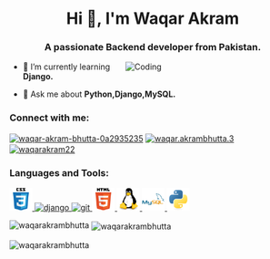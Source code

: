 <h1 align="center">Hi 👋, I'm Waqar Akram</h1>
<h3 align="center">A passionate Backend developer from Pakistan.</h3>

<img align="right" src="https://camo.githubusercontent.com/e20822b4282c07ffd010cd05f855a6561d3b62358ca9e607e4901288dd748fcb/68747470733a2f2f63646e2e6472696262626c652e636f6d2f75736572732f323133313939332f73637265656e73686f74732f343934383733362f74686f75676874776f726b732d6769665f6472696262626c652e676966" alt="Coding" width="300">



- 🌱 I’m currently learning **Django.**

- 💬 Ask me about **Python,Django,MySQL.**

<h3 align="left">Connect with me:</h3>
<p align="left">
<a href="https://linkedin.com/in/waqar-akram-bhutta-0a2935235" target="blank"><img align="center" src="https://raw.githubusercontent.com/rahuldkjain/github-profile-readme-generator/master/src/images/icons/Social/linked-in-alt.svg" alt="waqar-akram-bhutta-0a2935235" height="30" width="40" /></a>
<a href="https://fb.com/waqar.akrambhutta.3" target="blank"><img align="center" src="https://raw.githubusercontent.com/rahuldkjain/github-profile-readme-generator/master/src/images/icons/Social/facebook.svg" alt="waqar.akrambhutta.3" height="30" width="40" /></a>
<a href="https://instagram.com/waqarakram22" target="blank"><img align="center" src="https://raw.githubusercontent.com/rahuldkjain/github-profile-readme-generator/master/src/images/icons/Social/instagram.svg" alt="waqarakram22" height="30" width="40" /></a>
</p>

<h3 align="left">Languages and Tools:</h3>
<p align="left"> <a href="https://www.w3schools.com/css/" target="_blank" rel="noreferrer"> <img src="https://raw.githubusercontent.com/devicons/devicon/master/icons/css3/css3-original-wordmark.svg" alt="css3" width="40" height="40"/> </a> <a href="https://www.djangoproject.com/" target="_blank" rel="noreferrer"> <img src="https://cdn.worldvectorlogo.com/logos/django.svg" alt="django" width="40" height="40"/> </a> <a href="https://git-scm.com/" target="_blank" rel="noreferrer"> <img src="https://www.vectorlogo.zone/logos/git-scm/git-scm-icon.svg" alt="git" width="40" height="40"/> </a> <a href="https://www.w3.org/html/" target="_blank" rel="noreferrer"> <img src="https://raw.githubusercontent.com/devicons/devicon/master/icons/html5/html5-original-wordmark.svg" alt="html5" width="40" height="40"/> </a> <a href="https://www.linux.org/" target="_blank" rel="noreferrer"> <img src="https://raw.githubusercontent.com/devicons/devicon/master/icons/linux/linux-original.svg" alt="linux" width="40" height="40"/> </a> <a href="https://www.mysql.com/" target="_blank" rel="noreferrer"> <img src="https://raw.githubusercontent.com/devicons/devicon/master/icons/mysql/mysql-original-wordmark.svg" alt="mysql" width="40" height="40"/> </a> <a href="https://www.python.org" target="_blank" rel="noreferrer"> <img src="https://raw.githubusercontent.com/devicons/devicon/master/icons/python/python-original.svg" alt="python" width="40" height="40"/> </a> </p>

<p><img align="left" src="https://github-readme-stats.vercel.app/api/top-langs?username=waqarakrambhutta&show_icons=true&locale=en&layout=compact" alt="waqarakrambhutta" /></p>

<p>&nbsp;<img align="center" src="https://github-readme-stats.vercel.app/api?username=waqarakrambhutta&show_icons=true&locale=en" alt="waqarakrambhutta" /></p>

<p><img align="center" src="https://github-readme-streak-stats.herokuapp.com/?user=waqarakrambhutta&" alt="waqarakrambhutta" /></p>

